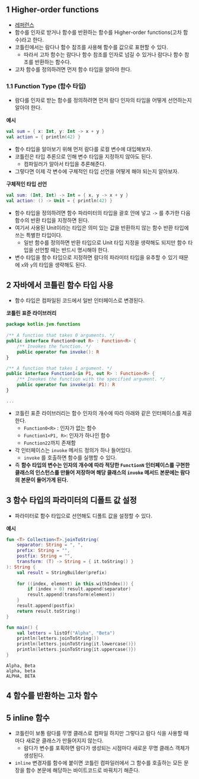 ## 1 Higher-order functions

- [레퍼런스](https://kotlinlang.org/docs/lambdas.html#higher-order-functions)
- 함수를 인자로 받거나 함수를 반환하는 함수를 Higher-order functions(고차 함수)라고 한다.
- 코틀린에서는 람다나 함수 참조를 사용해 함수를 값으로 표현할 수 있다.
	- 따라서 고차 함수는 람다나 함수 참조를 인자로 넘길 수 있거나 람다나 함수 참조를 반환하는 함수다.
- 고차 함수를 정의하려면 먼저 함수 타입을 알아야 한다.

### 1.1 Function Type (함수 타입)

- 람다를 인자로 받는 함수를 정의하려면 먼저 람다 인자의 타입을 어떻게 선언하는지 알아야 한다.

**예시**

```kotlin
val sum = { x: Int, y: Int -> x + y }  
val action = { println(42) }
```

- 함수 타입을 알아보기 위해 먼저 람다를 로컬 변수에 대입해보자.
- 코틀린은 타입 추론으로 인해 변수 타입을 지정하지 않아도 된다.
	- 컴파일러가 알아서 타입을 추론해준다.
- 그렇다면 이제 각 변수에 구체적인 타입 선언을 어떻게 해야 되는지 알아보자.

**구체적인 타입 선언**

```kotlin
val sum: (Int, Int) -> Int = { x, y -> x + y }  
val action: () -> Unit = { println(42) }
```

- 함수 타입을 정의하려면 함수 파라미터의 타입을 괄호 안에 넣고 `->` 를 추가한 다음 함수의 반환 타입을 지정하면 된다.
- 여기서 사용된 Unit이라는 타입은 의미 있는 값을 반환하지 않는 함수 반환 타입에 쓰는 특별한 타입이다.
	- 일반 함수를 정의하면 반환 타입으로 Unit 타입 지정을 생략해도 되지만 함수 타입을 선언할 때는 반드시 명시해야 한다.
- 변수 타입을 함수 타입으로 지정하면 람다의 파라미터 타입을 유추할 수 있기 때문에 `x`와 `y`의 타입을 생략해도 된다.

## 2 자바에서 코틀린 함수 타입 사용

- 함수 타입은 컴파일된 코드에서 일반 인터페이스로 변경된다.

**코틀린 표준 라이브러리**

```kotlin
package kotlin.jvm.functions  
  
/** A function that takes 0 arguments. */  
public interface Function0<out R> : Function<R> {  
    /** Invokes the function. */  
    public operator fun invoke(): R  
}

/** A function that takes 1 argument. */  
public interface Function1<in P1, out R> : Function<R> {  
    /** Invokes the function with the specified argument. */  
    public operator fun invoke(p1: P1): R  
}

...
```

- 코틀린 표준 라이브러리는 함수 인자의 개수에 따라 아래와 같은 인터페이스를 제공한다.
	- `Function0<R>` : 인자가 없는 함수
	- `Function1<P1, R>`: 인자가 하나인 함수
	- `Function22`까지 존재함
- 각 인터페이스는 `invoke` 메서드 정의가 하나 들어있다.
	- `invoke` 를 호출하면 함수를 실행할 수 있다.
- 즉 **함수 타입의 변수는 인자의 개수에 따라 적당한 `FunctionN` 인터페이스를 구현한 클래스의 인스턴스를 만들어 저장하며 해당 클래스의 `invoke` 메서드 본문에는 람다의 본문이 들어가게 된다.**

## 3 함수 타입의 파라미터의 디폴트 값 설정

- 파라미터로 함수 타입으로 선언해도 디폴트 값을 설정할 수 있다.

**예시**

```kotlin
fun <T> Collection<T>.joinToString(  
    separator: String = ", ",  
    prefix: String = "",  
    postfix: String = "",  
    transform: (T) -> String = { it.toString() }  
): String {  
    val result = StringBuilder(prefix)  
  
    for ((index, element) in this.withIndex()) {  
        if (index > 0) result.append(separator)  
        result.append(transform(element))  
    }  
    result.append(postfix)  
    return result.toString()  
}
```

```kotlin
fun main() {  
    val letters = listOf("Alpha", "Beta")  
    println(letters.joinToString())  
    println(letters.joinToString{it.lowercase()})  
    println(letters.joinToString{it.uppercase()})  
}
```

```
Alpha, Beta
alpha, beta
ALPHA, BETA
```

## 4 함수를 반환하는 고차 함수

## 5 inline 함수

- 코틀린이 보통 람다를 무명 클래스로 컴파일 하지만 그렇다고 람다 식을 사용할 때마다 새로운 클래스가 만들어지지 않는다.
	- 람다가 변수를 포획하면 람다가 생성되는 시점마다 새로운 무명 클래스 객체가 생성된다.
- `inline` 변경자를 함수에 붙이면 코틀린 컴파일러에서 그 함수를 호출하는 모든 문장을 함수 본문에 해당하는 바이트코드로 바꿔치기 해준다.